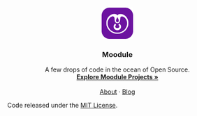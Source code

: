 <p align="center">
  <a href="https://moodule.github.io/">
    <img src="./assets/images/logo/drop/background/white_over_purple.png" alt="Moodule logo" width="72" height="72">
  </a>
</p>

<h3 align="center">Moodule</h3>

<p align="center">
  A few drops of code in the ocean of Open Source.
  <br>
  <a href="https://moodule.github.io/projects"><strong>Explore Moodule Projects »</strong></a>
  <br>
  <br>
  <a href="https://moodule.github.io/about">About</a>
  ·
  <a href="https://moodule.github.io/blog">Blog</a>
</p>

Code released under the [MIT License](https://github.com/moodule/moodule.github.io/blob/master/LICENSE).
